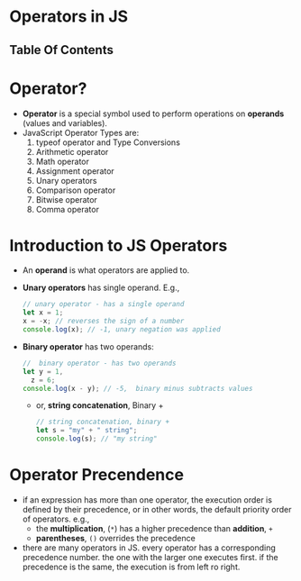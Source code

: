 # Operators in JS

## Table Of Contents

# Operator?

- **Operator** is a special symbol used to perform operations on **operands** (values and variables).
- JavaScript Operator Types are:
  1. typeof operator and Type Conversions
  2. Arithmetic operator
  3. Math operator
  4. Assignment operator
  5. Unary operators
  6. Comparison operator
  7. Bitwise operator
  8. Comma operator

# Introduction to JS Operators

- An **operand** is what operators are applied to.
- **Unary operators** has single operand. E.g.,
  ```js
  // unary operator - has a single operand
  let x = 1;
  x = -x; // reverses the sign of a number
  console.log(x); // -1, unary negation was applied
  ```
- **Binary operator** has two operands:

  ```js
  //  binary operator - has two operands
  let y = 1,
    z = 6;
  console.log(x - y); // -5,  binary minus subtracts values
  ```

  - or, **string concatenation**, Binary +

    ```js
    // string concatenation, binary +
    let s = "my" + " string";
    console.log(s); // "my string"
    ```

# Operator Precendence

- if an expression has more than one operator, the execution order is defined by their precedence, or in other words, the default priority order of operators. e.g.,
  - the **multiplication**, (`*`) has a higher precedence than **addition**, `+`
  - **parentheses**, `()` overrides the precedence
- there are many operators in JS. every operator has a corresponding precedence number. the one with the larger one executes first. if the precedence is the same, the execution is from left ro right.